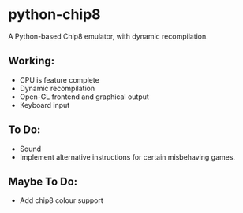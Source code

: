# python-chip8
A Python-based Chip8 emulator, with dynamic recompilation.

## Working:
 * CPU is feature complete
 * Dynamic recompilation
 * Open-GL frontend and graphical output
 * Keyboard input

## To Do:
 * Sound
 * Implement alternative instructions for certain misbehaving games.

## Maybe To Do:
 * Add chip8 colour support
